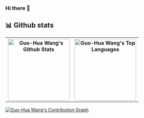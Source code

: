 ### Hi there 👋

## 📊 Github stats

<table>
  <tr>
    <th><a href="https://github.com/anuraghazra/github-readme-stats"><img alt="Guo-Hua Wang's Github Stats" src="https://github-readme-stats.vercel.app/api?username=DoctorKey&theme=dracula" height="192px"/></a></th>
    <th><a href="https://github.com/anuraghazra/github-readme-stats"><img alt="Guo-Hua Wang's Top Languages" src="https://github-readme-stats.vercel.app/api/top-langs/?username=DoctorKey&layout=compact&theme=dracula" height="192px"/></a></th>
  </tr>
</table>

[![Guo-Hua Wang's Contribution Graph](https://activity-graph.herokuapp.com/graph?username=DoctorKey&theme=dracula)](https://github.com/ashutosh00710/github-readme-activity-graph)

<!--
**DoctorKey/DoctorKey** is a ✨ _special_ ✨ repository because its `README.md` (this file) appears on your GitHub profile.

Here are some ideas to get you started:

- 🔭 I’m currently working on ...
- 🌱 I’m currently learning ...
- 👯 I’m looking to collaborate on ...
- 🤔 I’m looking for help with ...
- 💬 Ask me about ...
- 📫 How to reach me: ...
- 😄 Pronouns: ...
- ⚡ Fun fact: ...
-->
